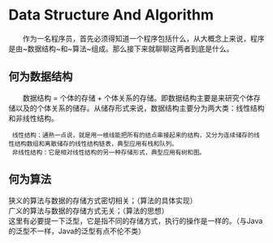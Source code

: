 # Data Structure And Algorithm 
　　作为一名程序员，首先必须得知道一个程序包括什么，从大概念上来说，程序是由~数据结构~和~算法~组成。那么接下来就聊聊这两者到底是什么。<br/>

## 何为数据结构
　　数据结构 = 个体的存储 + 个体关系的存储。即数据结构主要是来研究个体存储以及的个体关系的储存。从储存形式来说，数据结构主要分为两大类：线性结构和非线性结构。

     线性结构：通熟一点说，就是用一根线能把所有的结点串接起来的结构，又分为连续储存的线性结构数组和离散储存的线性结构链表，典型应用有栈和队列。
     非线性结构：它是相对线性结构的另一种存储形式，典型应用有树和图。

## 何为算法
  狭义的算法与数据的存储方式密切相关；（算法的具体实现）<br/>
  广义的算法与数据的存储方式无关；（算法的思想）<br/>
  这里有必要提一下泛型，它是指不同的存储方式，执行的操作是一样的。（与Java的泛型不一样，Java的泛型有点不伦不类）

